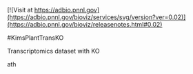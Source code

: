 <!------------------------------------------------------------------------------>
<!--NOTES: all the comments are auto-generated. please refer to the tutorial for readme editing at https://adbio.pnnl.gov/tutorial.xxxx-->
<!--adbio-version-->
[![Visit at https://adbio.pnnl.gov](https://adbio.pnnl.gov/bioviz/services/svg/version?ver=0.02)](https://adbio.pnnl.gov/bioviz/releasenotes.html#0.02)
<!--adbio-title-->
#KimsPlantTransKO
<!--adbio-description-->
Transcriptomics dataset with KO
<!--adbio-organism-->
ath
<!--adbio-funding-->
<!--adbio-publication-->
<!------------------------------------------------------------------------------>
<!--you can add any other information here-->
